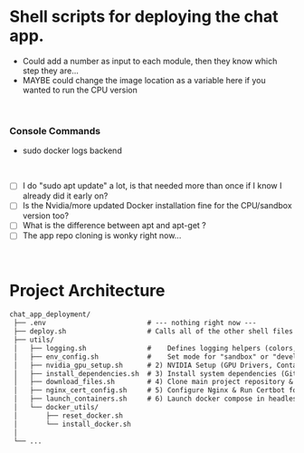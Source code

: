 # Shell scripts for deploying the chat app. 

* Could add a number as input to each module, then they know which step they are...
* MAYBE could change the image location as a variable here if you wanted to run the CPU version

<br>

### Console Commands
* sudo docker logs backend

<br>

- [ ] I do "sudo apt update" a lot, is that needed more than once if I know I already did it early on?
- [ ] Is the Nvidia/more updated Docker installation fine for the CPU/sandbox version too?
- [ ] What is the difference between apt and apt-get ?
- [ ] The app repo cloning is wonky right now...

<br>


# Project Architecture
```diff
chat_app_deployment/
 ├── .env                         # --- nothing right now ---
 ├── deploy.sh                    # Calls all of the other shell files inside utils
 ├── utils/
 │   ├── logging.sh               #    Defines logging helpers (colors, etc.)
 │   ├── env_config.sh            #    Set mode for "sandbox" or "development"
 │   ├── nvidia_gpu_setup.sh      # 2) NVIDIA Setup (GPU Drivers, Container Toolkit)
 │   ├── install_dependencies.sh  # 3) Install system dependencies (Git, Nginx, Certbot)
 │   ├── download_files.sh        # 4) Clone main project repository & download from GCS bucket
 │   ├── nginx_cert_config.sh     # 5) Configure Nginx & Run Certbot for HTTPS
 │   ├── launch_containers.sh     # 6) Launch docker compose in headless mode
 │   └── docker_utils/
 │       ├── reset_docker.sh
 │       └── install_docker.sh
 │
 └── ...
```